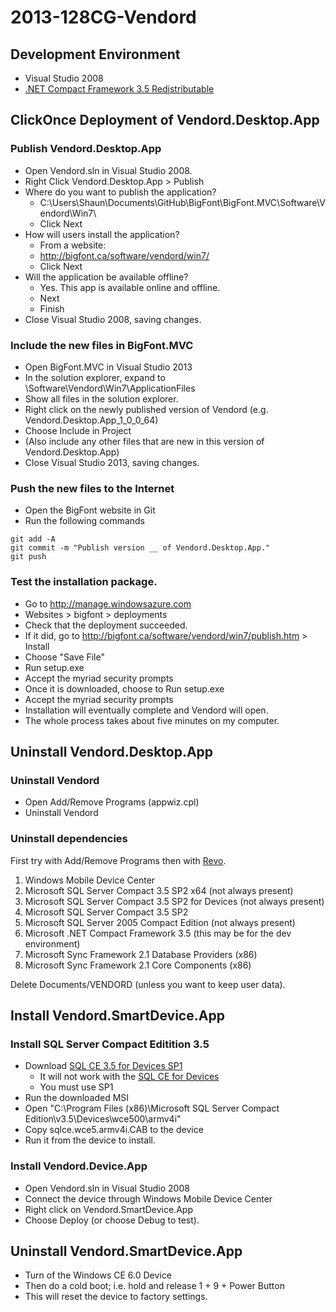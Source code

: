 # 2013-128CG-Vendord

## Development Environment

- Visual Studio 2008
- [.NET Compact Framework 3.5 Redistributable]

## ClickOnce Deployment of Vendord.Desktop.App

### Publish Vendord.Desktop.App

- Open Vendord.sln in Visual Studio 2008.
- Right Click Vendord.Desktop.App > Publish
- Where do you want to publish the application?
	- C:\Users\Shaun\Documents\GitHub\BigFont\BigFont.MVC\Software\Vendord\Win7\
	- Click Next
- How will users install the application? 
	- From a website: 
	- http://bigfont.ca/software/vendord/win7/
	- Click Next
- Will the application be available offline?
	- Yes. This app is available online and offline.
	- Next   
	- Finish
- Close Visual Studio 2008, saving changes.

### Include the new files in BigFont.MVC

- Open BigFont.MVC in Visual Studio 2013
- In the solution explorer, expand to \Software\Vendord\Win7\ApplicationFiles
- Show all files in the solution explorer.
- Right click on the newly published version of Vendord (e.g. Vendord.Desktop.App_1_0_0_64) 
- Choose Include in Project
- (Also include any other files that are new in this version of Vendord.Desktop.App)
- Close Visual Studio 2013, saving changes.

### Push the new files to the Internet

- Open the BigFont website in Git
- Run the following commands

```
git add -A
git commit -m "Publish version __ of Vendord.Desktop.App."
git push
```

### Test the installation package.

- Go to http://manage.windowsazure.com	
- Websites > bigfont > deployments
- Check that the deployment succeeded.
- If it did, go to http://bigfont.ca/software/vendord/win7/publish.htm > Install
- Choose "Save File"
- Run setup.exe
- Accept the myriad security prompts
- Once it is downloaded, choose to Run setup.exe
- Accept the myriad security prompts
- Installation will eventually complete and Vendord will open.
- The whole process takes about five minutes on my computer.

## Uninstall Vendord.Desktop.App

### Uninstall Vendord

- Open Add/Remove Programs (appwiz.cpl)
- Uninstall Vendord

### Uninstall dependencies

First try with Add/Remove Programs then with [Revo].

1. Windows Mobile Device Center
1. Microsoft SQL Server Compact 3.5 SP2 x64 (not always present)
1. Microsoft SQL Server Compact 3.5 SP2 for Devices (not always present)
1. Microsoft SQL Server Compact 3.5 SP2
1. Microsoft SQL Server 2005 Compact Edition (not always present)
1. Microsoft .NET Compact Framework 3.5 (this may be for the dev environment)
1. Microsoft Sync Framework 2.1 Database Providers (x86)
1. Microsoft Sync Framework 2.1 Core Components (x86)

Delete Documents/VENDORD (unless you want to keep user data).

## Install Vendord.SmartDevice.App

### Install SQL Server Compact Editition 3.5

- Download [SQL CE 3.5 for Devices SP1]
    - It will not work with the [SQL CE for Devices]
    - You must use SP1
- Run the downloaded MSI
- Open "C:\Program Files (x86)\Microsoft SQL Server Compact Edition\v3.5\Devices\wce500\armv4i\"
- Copy sqlce.wce5.armv4i.CAB to the device
- Run it from the device to install.

### Install Vendord.Device.App

- Open Vendord.sln in Visual Studio 2008
- Connect the device through Windows Mobile Device Center
- Right click on Vendord.SmartDevice.App
- Choose Deploy (or choose Debug to test).

## Uninstall Vendord.SmartDevice.App

- Turn of the Windows CE 6.0 Device
- Then do a cold boot; i.e. hold and release 1 + 9 + Power Button
- This will reset the device to factory settings.

<!-- Links -->

[.NET Compact Framework 3.5 Redistributable]:
http://www.microsoft.com/en-ca/download/details.aspx?id=65

[Revo]:
http://www.revouninstaller.com/

[SQL CE for Devices]:
http://www.microsoft.com/en-ca/download/details.aspx?id=12264

[SQL CE 3.5 for Devices SP1]:
http://www.microsoft.com/en-us/download/details.aspx?id=17020